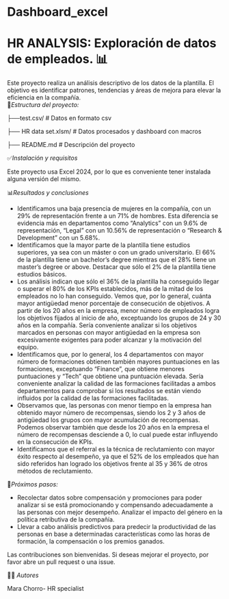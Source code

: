# Dashboard_excel
# HR ANALYSIS: Exploración de datos de empleados. 📊 

Este proyecto realiza un análisis descriptivo de los datos de la plantilla. El objetivo es identificar patrones, tendencias y áreas de mejora para elevar la eficiencia en la compañía.  
📁*Estructura del proyecto:*

├──test.csv/                # Datos en formato csv

├── HR data set.xlsm/             # Datos procesados y dashboard con macros

├── README.md            # Descripción del proyecto

✅*Instalación y requisitos* 

Este proyecto usa Excel 2024, por lo que es conveniente tener instalada alguna versión del mismo. 

📊*Resultados y conclusiones* 

- Identificamos una baja presencia de mujeres en la compañía, con un 29% de representación frente a un 71% de hombres. Esta diferencia se evidencia más en departamentos como “Analytics” con un 9.6% de representación, “Legal” con un 10.56% de representación o “Research & Development” con un 5.68%.  
- Identificamos que la mayor parte de la plantilla tiene estudios superiores, ya sea con un máster o con un grado universitario. El 66% de la plantilla tiene un bachelor’s degree mientras que el 28% tiene un master’s degree or above. Destacar que sólo el 2% de la plantilla tiene estudios básicos. 
- Los análisis indican que sólo el 36% de la plantilla ha conseguido llegar o superar el 80% de los KPIs establecidos, más de la mitad de los empleados no lo han conseguido. Vemos que, por lo general, cuánta mayor antigüedad menor porcentaje de consecución de objetivos. A partir de los 20 años en la empresa, menor número de empleados logra los objetivos fijados al inicio de año, exceptuando los grupos de 24 y 30 años en la compañía. Sería conveniente analizar si los objetivos marcados en personas con mayor antigüedad en la empresa son excesivamente exigentes para poder alcanzar y la motivación del equipo. 
- Identificamos que, por lo general, los 4 departamentos con mayor número de formaciones obtienen también mayores puntuaciones en las formaciones, exceptuando “Finance”, que obtiene menores puntuaciones y “Tech” que obtiene una puntuación elevada. Sería conveniente analizar la calidad de las formaciones facilitadas a ambos departamentos para comprobar si los resultados se están viendo influidos por la calidad de las formaciones facilitadas. 
- Observamos que, las personas con menor tiempo en la empresa han obtenido mayor número de recompensas, siendo los 2 y 3 años de antigüedad los grupos con mayor acumulación de recompensas. Podemos observar también que desde los 20 años en la empresa el número de recompensas desciende a 0, lo cual puede estar influyendo en la consecución de KPIs. 
- Identificamos que el referral es la técnica de reclutamiento con mayor éxito respecto al desempeño, ya que el 52% de los empleados que han sido referidos han logrado los objetivos frente al 35 y 36% de otros métodos de reclutamiento.

📌*Próximos pasos:* 

- Recolectar datos sobre compensación y promociones para poder analizar si se está promocionando y compensando adecuadamente a las personas con mejor desempeño. Analizar el impacto del género en la política retributiva de la compañía. 
- Llevar a cabo análisis predictivos para predecir la productividad de las personas en base a determinadas características como las horas de formación, la compensación o los premios ganados.


Las contribuciones son bienvenidas. Si deseas mejorar el proyecto, por favor abre un pull request o una issue.

👨‍💻 *Autores*

Mara Chorro- HR specialist
